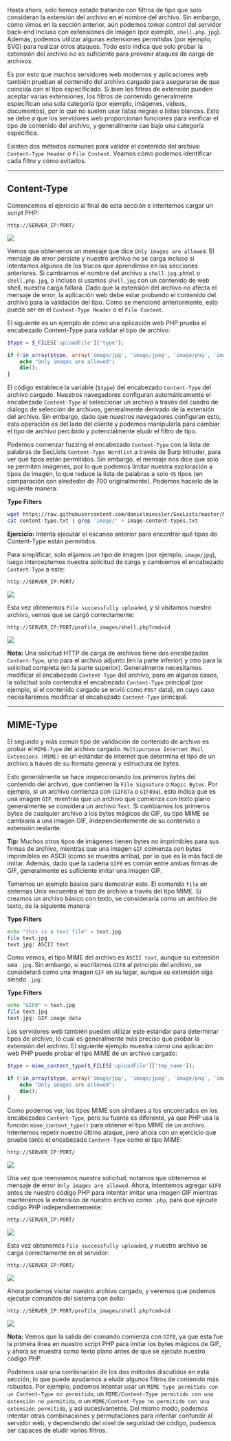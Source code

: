 Hasta ahora, solo hemos estado tratando con filtros de tipo que solo consideran la extensión del archivo en el nombre del archivo. Sin embargo, como vimos en la sección anterior, aún podemos tomar control del servidor back-end incluso con extensiones de imagen (por ejemplo, `shell.php.jpg`). Además, podemos utilizar algunas extensiones permitidas (por ejemplo, SVG) para realizar otros ataques. Todo esto indica que solo probar la extensión del archivo no es suficiente para prevenir ataques de carga de archivos.

Es por esto que muchos servidores web modernos y aplicaciones web también prueban el contenido del archivo cargado para asegurarse de que coincida con el tipo especificado. Si bien los filtros de extensión pueden aceptar varias extensiones, los filtros de contenido generalmente especifican una sola categoría (por ejemplo, imágenes, videos, documentos), por lo que no suelen usar listas negras o listas blancas. Esto se debe a que los servidores web proporcionan funciones para verificar el tipo de contenido del archivo, y generalmente cae bajo una categoría específica.

Existen dos métodos comunes para validar el contenido del archivo: `Content-Type Header` o `File Content`. Veamos cómo podemos identificar cada filtro y cómo evitarlos.

---

## Content-Type

Comencemos el ejercicio al final de esta sección e intentemos cargar un script PHP:

`http://SERVER_IP:PORT/`

![](https://academy.hackthebox.com/storage/modules/136/file_uploads_content_type_upload.jpg)

Vemos que obtenemos un mensaje que dice `Only images are allowed`. El mensaje de error persiste y nuestro archivo no se carga incluso si intentamos algunos de los trucos que aprendimos en las secciones anteriores. Si cambiamos el nombre del archivo a `shell.jpg.phtml` o `shell.php.jpg`, o incluso si usamos `shell.jpg` con un contenido de web shell, nuestra carga fallará. Dado que la extensión del archivo no afecta el mensaje de error, la aplicación web debe estar probando el contenido del archivo para la validación del tipo. Como se mencionó anteriormente, esto puede ser en el `Content-Type Header` o el `File Content`.

El siguiente es un ejemplo de cómo una aplicación web PHP prueba el encabezado Content-Type para validar el tipo de archivo:

```php
$type = $_FILES['uploadFile']['type'];

if (!in_array($type, array('image/jpg', 'image/jpeg', 'image/png', 'image/gif'))) {
    echo "Only images are allowed";
    die();
}
```

El código establece la variable (`$type`) del encabezado `Content-Type` del archivo cargado. Nuestros navegadores configuran automáticamente el encabezado `Content-Type` al seleccionar un archivo a través del cuadro de diálogo de selección de archivos, generalmente derivado de la extensión del archivo. Sin embargo, dado que nuestros navegadores configuran esto, esta operación es del lado del cliente y podemos manipularla para cambiar el tipo de archivo percibido y potencialmente eludir el filtro de tipo.

Podemos comenzar fuzzing el encabezado `Content-Type` con la lista de palabras de SecLists `Content-Type Wordlist` a través de Burp Intruder, para ver qué tipos están permitidos. Sin embargo, el mensaje nos dice que solo se permiten imágenes, por lo que podemos limitar nuestra exploración a tipos de imagen, lo que reduce la lista de palabras a solo `45` tipos (en comparación con alrededor de 700 originalmente). Podemos hacerlo de la siguiente manera:

**Type Filters**

```sh
wget https://raw.githubusercontent.com/danielmiessler/SecLists/master/Miscellaneous/web/content-type.txt
cat content-type.txt | grep 'image/' > image-content-types.txt
```

**Ejercicio:** Intenta ejecutar el escaneo anterior para encontrar qué tipos de Content-Type están permitidos.

Para simplificar, solo elijamos un tipo de imagen (por ejemplo, `image/jpg`), luego interceptemos nuestra solicitud de carga y cambiemos el encabezado `Content-Type` a este:

`http://SERVER_IP:PORT/`

![](https://academy.hackthebox.com/storage/modules/136/file_uploads_bypass_content_type_request.jpg)

Esta vez obtenemos `File successfully uploaded`, y si visitamos nuestro archivo, vemos que se cargó correctamente:

`http://SERVER_IP:PORT/profile_images/shell.php?cmd=id`

![](https://academy.hackthebox.com/storage/modules/136/file_uploads_php_manual_shell.jpg)

**Nota:** Una solicitud HTTP de carga de archivos tiene dos encabezados `Content-Type`, uno para el archivo adjunto (en la parte inferior) y otro para la solicitud completa (en la parte superior). Generalmente necesitamos modificar el encabezado `Content-Type` del archivo, pero en algunos casos, la solicitud solo contendrá el encabezado `Content-Type` principal (por ejemplo, si el contenido cargado se envió como `POST` data), en cuyo caso necesitaremos modificar el encabezado `Content-Type` principal.

---

## MIME-Type

El segundo y más común tipo de validación de contenido de archivo es probar el `MIME-Type` del archivo cargado. `Multipurpose Internet Mail Extensions (MIME)` es un estándar de internet que determina el tipo de un archivo a través de su formato general y estructura de bytes.

Esto generalmente se hace inspeccionando los primeros bytes del contenido del archivo, que contienen la `File Signature` o `Magic Bytes`. Por ejemplo, si un archivo comienza con (`GIF87a` o `GIF89a`), esto indica que es una imagen `GIF`, mientras que un archivo que comienza con texto plano generalmente se considera un archivo `Text`. Si cambiamos los primeros bytes de cualquier archivo a los bytes mágicos de GIF, su tipo MIME se cambiaría a una imagen GIF, independientemente de su contenido o extensión restante.

**Tip:** Muchos otros tipos de imágenes tienen bytes no imprimibles para sus firmas de archivo, mientras que una imagen `GIF` comienza con bytes imprimibles en ASCII (como se muestra arriba), por lo que es la más fácil de imitar. Además, dado que la cadena `GIF8` es común entre ambas firmas de GIF, generalmente es suficiente imitar una imagen GIF.

Tomemos un ejemplo básico para demostrar esto. El comando `file` en sistemas Unix encuentra el tipo de archivo a través del tipo MIME. Si creamos un archivo básico con texto, se consideraría como un archivo de texto, de la siguiente manera:

**Type Filters**

```sh
echo "this is a text file" > text.jpg 
file text.jpg 
text.jpg: ASCII text
```

Como vemos, el tipo MIME del archivo es `ASCII text`, aunque su extensión sea `.jpg`. Sin embargo, si escribimos `GIF8` al principio del archivo, se considerará como una imagen `GIF` en su lugar, aunque su extensión siga siendo `.jpg`:

**Type Filters**

```sh
echo "GIF8" > text.jpg 
file text.jpg
text.jpg: GIF image data
```

Los servidores web también pueden utilizar este estándar para determinar tipos de archivo, lo cual es generalmente más preciso que probar la extensión del archivo. El siguiente ejemplo muestra cómo una aplicación web PHP puede probar el tipo MIME de un archivo cargado:

```php
$type = mime_content_type($_FILES['uploadFile']['tmp_name']);

if (!in_array($type, array('image/jpg', 'image/jpeg', 'image/png', 'image/gif'))) {
    echo "Only images are allowed";
    die();
}
```

Como podemos ver, los tipos MIME son similares a los encontrados en los encabezados `Content-Type`, pero su fuente es diferente, ya que PHP usa la función `mime_content_type()` para obtener el tipo MIME de un archivo. Intentemos repetir nuestro último ataque, pero ahora con un ejercicio que pruebe tanto el encabezado `Content-Type` como el tipo MIME:

`http://SERVER_IP:PORT/`

![](https://academy.hackthebox.com/storage/modules/136/file_uploads_bypass_content_type_request.jpg)

Una vez que reenviamos nuestra solicitud, notamos que obtenemos el mensaje de error `Only images are allowed`. Ahora, intentemos agregar `GIF8` antes de nuestro código PHP para intentar imitar una imagen GIF mientras mantenemos la extensión de nuestro archivo como `.php`, para que ejecute código PHP independientemente:

`http://SERVER_IP:PORT/`

![](https://academy.hackthebox.com/storage/modules/136/file_uploads_bypass_mime_type_request.jpg)

Esta vez obtenemos `File successfully uploaded`, y nuestro archivo se carga correctamente en el servidor:

`http://SERVER_IP:PORT/`

![](https://academy.hackthebox.com/storage/modules/136/file_uploads_bypass_mime_type.jpg)

Ahora podemos visitar nuestro archivo cargado, y veremos que podemos ejecutar comandos del sistema con éxito:

`http://SERVER_IP:PORT/profile_images/shell.php?cmd=id`

![](https://academy.hackthebox.com/storage/modules/136/file_uploads_php_manual_shell_gif.jpg)

**Nota:** Vemos que la salida del comando comienza con `GIF8`, ya que esta fue la primera línea en nuestro script PHP para imitar los bytes mágicos de GIF, y ahora se muestra como texto plano antes de que se ejecute nuestro código PHP.

Podemos usar una combinación de los dos métodos discutidos en esta sección, lo que puede ayudarnos a eludir algunos filtros de contenido más robustos. Por ejemplo, podemos intentar usar un `MIME type permitido con un Content-Type no permitido`, un `MIME/Content-Type permitido con una extensión no permitida`, o un `MIME/Content-Type no permitido con una extensión permitida`, y así sucesivamente. Del mismo modo, podemos intentar otras combinaciones y permutaciones para intentar confundir al servidor web, y dependiendo del nivel de seguridad del código, podemos ser capaces de eludir varios filtros.